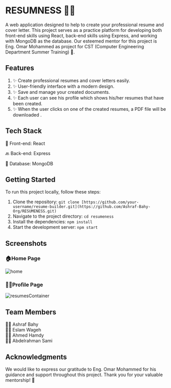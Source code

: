 
# RESUMNESS 📄📝
A web application designed to help to create your professional resume and cover letter. This project serves as a practice platform for developing both front-end skills using React, back-end skills using Express, and working with MongoDB as the database. Our esteemed mentor for this project is Eng. Omar Mohammed as project for CST (Computer Engineering Department Summer Training) 🌟.

## Features
<ol>
<li>✨ Create professional resumes and cover letters easily.</li>
<li>✨ User-friendly interface with a modern design.</li>
<li>✨ Save and manage your created documents.</li>
<li>✨ Each user can see his profile which shows his/her resumes that have been created.</li>
<li>✨ When the user clicks on one of the created resumes, a PDF file will be downloaded . </li>
</ol>

## Tech Stack

🚀 Front-end: React

🔙 Back-end: Express

💾 Database: MongoDB

## Getting Started

To run this project locally, follow these steps:

1. Clone the repository: `git clone [https://github.com/your-username/resume-builder.git](https://github.com/Ashraf-Bahy-Org/RESUMENESS.git)`
2. Navigate to the project directory: `cd resumeness`
3. Install the dependencies: `npm install`
4. Start the development server: `npm start`

## Screenshots

### 🏠Home Page

![home](https://github.com/Ashraf-Bahy-Org/RESUMENESS/assets/111378492/d495362a-d74c-4ff0-bb7e-e100d3613170)


### 🙋‍♂️Profile Page

![resumesContainer](https://github.com/Ashraf-Bahy-Org/RESUMENESS/assets/111378492/2e739f7c-e4d3-4797-b713-051968772558)


## Team Members

👨‍💻 Ashraf Bahy\
👨‍💻 Eslam Wageh\
👨‍💻 Ahmed Hamdy\
👨‍💻 Abdelrahman Sami

## Acknowledgments

We would like to express our gratitude to Eng. Omar Mohammed for his guidance and support throughout this project. Thank you for your valuable mentorship! 🙏
